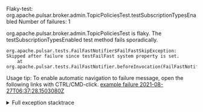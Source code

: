         
Flaky-test: org.apache.pulsar.broker.admin.TopicPoliciesTest.testSubscriptionTypesEnabled
Number of failures: 1

org.apache.pulsar.broker.admin.TopicPoliciesTest is flaky. The testSubscriptionTypesEnabled test method fails sporadically.

```
org.apache.pulsar.tests.FailFastNotifier$FailFastSkipException: Skipped after failure since testFailFast system property is set.
	at org.apache.pulsar.tests.FailFastNotifier.beforeInvocation(FailFastNotifier.java:88)

```

Usage tip: To enable automatic navigation to failure message, open the following links with CTRL/CMD-click.
[example failure 2021-08-27T06:37:28.1503080Z](https://github.com/apache/pulsar/runs/3440411059?check_suite_focus=true#step:9:1403)


<details>
<summary>Full exception stacktrace</summary>
<code><pre>
org.apache.pulsar.tests.FailFastNotifier$FailFastSkipException: Skipped after failure since testFailFast system property is set.
	at org.apache.pulsar.tests.FailFastNotifier.beforeInvocation(FailFastNotifier.java:88)

</pre></code>
</details>

